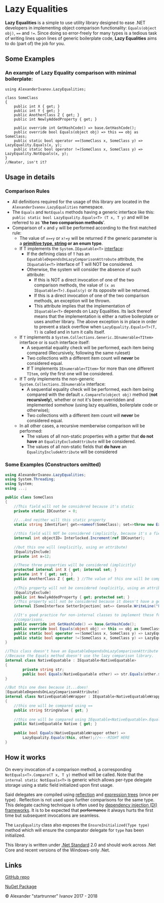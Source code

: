 # Lazy Equalities

**Lazy Equalities** is a simple to use utility library designed to ease .NET developers in implementing object comparison functionality: `Equals(object obj)`, `==` and `!=`. Since doing so error-freely for many types is a tedious task of writing lines upon lines of generic boilerplate code, **Lazy Equalities** aims to do (part of) the job for you.

## Some Examples

### An example of Lazy Equality comparison with minimal boilerplate:

    using AlexanderIvanov.LazyEqualities;
    
    class SomeClass
    {
        public int X { get; }
        public int Y { get; }
        public AnotherClass Z { get; }
        public int NewlyAddedProperty { get; }
    
    	public override int GetHashCode() => base.GetHashCode();
        public override bool Equals(object obj) => this == obj as SomeClass;
        public static bool operator ==(SomeClass x, SomeClass y) => LazyEquality.Equals(x, y);
        public static bool operator !=(SomeClass x, SomeClass y) => LazyEquality.NotEquals(x, y);
    }
    //Neater, isn't it?


## Usage in details

### Comparison Rules

- All definitions required for the usage of this library are located in the `AlexanderIvanov.LazyEqualities` namespace.
- The `Equals` and `NotEquals` methods having a generic interface like this:  
  `public static bool LazyEquality.Equals<T> (T x, T y)` and 
  will be referred to as '**the two comparison methods**'.
- Comparison of `x` and `y` will be performed according to the first matched rule:
  - The value of `x==y` or `x!=y` will be returned if the generic parameter is a **[primitive type, string](https://msdn.microsoft.com/en-us/library/ms228360(v=vs.90).aspx) or an enum type**.
  - If T implements the `System.IEquatable<T>` [interface](https://docs.microsoft.com/en-us/dotnet/api/system.iequatable-1?view=netstandard-2.0):
    - If the defining class of `T` has an `EquatableDependsOnLazyComparisonAttrobute` attribute,  the `IEquatable<T>` interface of T will NOT be considered.
    - Otherwise, the system will consider the absence of such attribute:
      - If this is NOT a direct invocation of one of the two comparison methods, the value of `(x as IEquatable<T>).Equals(y)` or its opposite will be returned. 
      - If this is a direct invocation of one of the two comparison methods, an exception will be thrown.
      - This attribute implies that the implementation of `IEquatable<T>` depends on Lazy Equalities. Its lack thereof means that the implementation is either a native boilerplate or uses another library. The above exception is in place in order to prevent a stack overflow when `LazyEquality.Equals<T>(T, T)` is called and in turn it calls itself.
  - If `T` implements a `System.Collections.Generic.IEnumerable<TItem>` interface or is such interface itself:
    - A sequential equality check will be performed, each item being compared (Recursively, following the same ruleset)
    - Two collections with a different item count will **never** be considered equal.
    - If T implements `IEnumerable<TItem>` for more than one different `TItem`, only the first one will be considered.
  - If T only implements the non-generic `System.Collections.IEnumerable` interface:
    - A sequential equality check will be performed, each item being compared with the default `x.CompareTo(object obj)` method (**not recursively**), whether or not it's been overridden and implemented somehow (using lazy equalities, boilerplate code or otherwise);
    - Two collections with a different item count will **never** be considered equal.
  - In all other cases, a recursive memberwise comparison will be performed:
    - The values of all non-static properties with a getter that **do not have** an `EqualityExcludeAttribute` will be considered.
    - The values of all non-static fields that **do have** an `EqualityIncludeAttribute` will be considered

### Some Examples (Constructors omitted)

```c#
using AlexanderIvanov.LazyEqualities;
using System.Threading;
using System;
using ...;

public class SomeClass
{
	//This field will not be considered because it's static
	private static IDCounter = 0;
	
	//...And neither will this static property
	static string Identifier{ get=>nameof(SomeClass); set=>throw new Exception("WtfuDo?"); }

	//this field will NOT be considered (implicitly, because it's a field)
	internal int objectID= Interlocked.Increment(ref IDCounter);
	
	//but this one will (explicitly, using an attribute)
	[EqualityInclude]
	private int x=12;

	//These three properties will be considered (implicitly)
    protected internal int X { get; internal set; }
    private int Y { get; set; }
    public AnotherClass Z { get; } //The value of this one will be compared recursively
    
    //This property will not be considered (explicitly, using an attribute)
    [EqualityExclude]
    public int NewlyAddedProperty { get; protected set; }
    //This property will not be considered because it doesn't have a getter.
    internal ISomeInterface SetterInjection{ set=> Console.WriteLine("Please don't do this."); } 

  	//It's good practice for non-internal classes to implement these for more seamless 
  	//comparisons.
	public override int GetHashCode() => base.GetHashCode();
    public override bool Equals(object obj) => this == obj as SomeClass;
    public static bool operator ==(SomeClass x, SomeClass y) => LazyEquality.Equals(x, y);
    public static bool operator !=(SomeClass x, SomeClass y) => LazyEquality.NotEquals(x, y);
}
```

```C#
//This class doesn't have an EquatableDependsOnLazyComparisonAttribute
//Because the Equals method doesn't use the lazy comparison library.
internal class NativeEquatable : IEquatable<NativeEquatable>
{
        private string str;
        public bool Equals(NativeEquatable other) => str.Equals(other.str);
}

//But this one does because it...does!
[EquatableDependsOnLazyComparisonAttribute]
internal class NativeEquatableWrapper : IEquatable<NativeEquatableWrapper>
{
	//this one will be compared using ==
    public string StringValue { get; }
    
    //this one will be compared using IEquatable<NativeEquatable>.Equals(NativeEquatable).
    public NativeEquatable Native { get; }
												
    public bool Equals(NativeEquatableWrapper other) => 
    	LazyEquality.Equals(this, other);//<---RIGHT HERE
}
```



## How it works

On every invocation of a comparison method, a corresponding `NotEquals<T>.Compare(T x, T y)` method will be called. Note that the `internal static NotEquals<T>`  is generic which allows per-type delegate storage using a static field initialized upon first usage.

Said delegates are compiled using [reflection](https://docs.microsoft.com/en-us/dotnet/csharp/programming-guide/concepts/reflection) and [expression trees](https://www.codeproject.com/Articles/235860/Expression-Tree-Basics) (once per type) . Reflection is not used upon further comparisons for the same type. This delegate caching technique is often used by [dependency injection (DI) frameworks](https://en.wikipedia.org/wiki/Dependency_injection). It is to be expected that ~~performance~~ it always hurts the first time but subsequent invocations are seamless. 

The `LazyEquality` class also exposes the `EnsureInitialized(Type type)` method which will ensure the comparator delegate for `type` has been initialized.

This library is written under [.Net Standard](https://blogs.msdn.microsoft.com/dotnet/2016/09/26/introducing-net-standard/) 2.0 and should work across .Net Core and recent versions of the Windows-only .Net.

## Links

[GitHub repo](https://github.com/startrunner/lazy-equalities)

[NuGet Package](https://www.nuget.org/packages/AlexanderIvanov.LazyEqualities/)





© Alexander "startrunner" Ivanov 2017 - 2018